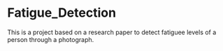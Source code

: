 # Fatigue_Detection
This is a project based on a research paper to detect fatiguee levels of a person through a photograph.
